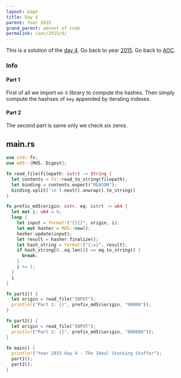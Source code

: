 ```yaml
---
layout: page
title: Day 4
parent: Year 2015
grand_parent: advent of code
permalink: /aoc/2015/4/
---
```


This is a solution of the [day 4](https://adventofcode.com/2015/day/4). Go back to year [2015](/aoc/2015). Go back to [AOC](/aoc/).

### Info

#### Part 1

First of all we import `md-5` library to compute the hashes. Then simply compute the hashses of `key` appended by iterating indexes.

#### Part 2

The second part is same only we check six zeros.

## main.rs

```rs
use std::fs;
use md5::{Md5, Digest};

fn read_file(filepath: &str) -> String {
  let contents = fs::read_to_string(filepath);
  let binding = contents.expect("REASON");
  binding.split('\n').next().unwrap().to_string()
}

fn prefix_md5(origin: &str, eq: &str) -> u64 {
  let mut i: u64 = 0;
  loop {
    let input = format!("{}{}", origin, i);
    let mut hasher = Md5::new();
    hasher.update(input);
    let result = hasher.finalize();
    let hash_string = format!("{:x}", result);
    if hash_string[0..eq.len()] == eq.to_string() {
      break;
    }
    i += 1;
  }
  i
}

fn part1() {
  let origin = read_file("INPUT");
  println!("Part 1: {}", prefix_md5(&origin, "00000"));
}

fn part2() {
  let origin = read_file("INPUT");
  println!("Part 2: {}", prefix_md5(&origin, "000000"));
}

fn main() {
  println!("Year 2015 day 4 - The Ideal Stocking Stuffer");
  part1();
  part2();
}
```

